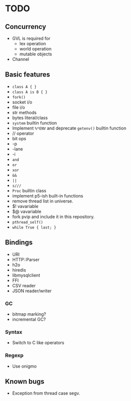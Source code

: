 TODO
====

## Concurrency

 * GVL is required for
   * lex operation
   * world operation
   * mutable objects
 * Channel

## Basic features

 * `class A { }`
 * `class A is B { }`
 * `fork()`
 * socket i/o
 * file i/o
 * str methods
 * bytes literal/class
 * `system` builtin function
 * Implement `%*ENV` and deprecate `getenv()` builtin function
 * // operator
 * bit ops
 * -p
 * -lane
 * -i
 * `and`
 * `or`
 * `xor`
 * `&&`
 * `||`
 * `s///`
 * `Proc` builtin class
 * implement p5-ish built-in functions
 * remove thread list in universe.
 * $! vavariable
 * $@ vavariable
 * fork pvip and include it in this repository.
 * `pthread_self()`
 * `while True { last; }`

## Bindings

 * URI
 * HTTP::Parser
 * h2o
 * hiredis
 * libmysqlclient
 * FFI
 * CSV reader
 * JSON reader/writer

### GC

 * bitmap marking?
 * incremental GC?

### Syntax

 * Switch to C like operators

### Regexp

 * Use onigmo

## Known bugs

 * Exception from thread case segv.

